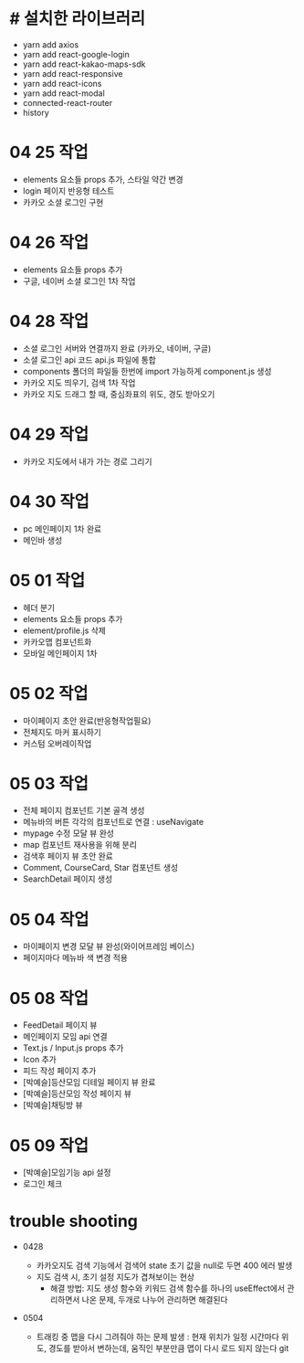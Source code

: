 # # 설치한 라이브러리

- yarn add axios
- yarn add react-google-login
- yarn add react-kakao-maps-sdk
- yarn add react-responsive
- yarn add react-icons
- yarn add react-modal
- connected-react-router
- history

# 04 25 작업

- elements 요소들 props 추가, 스타일 약간 변경
- login 페이지 반응형 테스트
- 카카오 소셜 로그인 구현

# 04 26 작업

- elements 요소들 props 추가
- 구글, 네이버 소셜 로그인 1차 작업

# 04 28 작업

- 소셜 로그인 서버와 연결까지 완료 (카카오, 네이버, 구글)
- 소셜 로그인 api 코드 api.js 파일에 통합
- components 폴더의 파일들 한번에 import 가능하게 component.js 생성
- 카카오 지도 띄우기, 검색 1차 작업
- 카카오 지도 드래그 할 때, 중심좌표의 위도, 경도 받아오기

# 04 29 작업

- 카카오 지도에서 내가 가는 경로 그리기

# 04 30 작업

- pc 메인페이지 1차 완료
- 메인바 생성

# 05 01 작업

- 헤더 분기
- elements 요소들 props 추가
- element/profile.js 삭제
- 카카오맵 컴포넌트화
- 모바일 메인페이지 1차

# 05 02 작업

- 마이페이지 초안 완료(반응형작업필요)
- 전체지도 마커 표시하기
- 커스텀 오버레이작업

# 05 03 작업

- 전체 페이지 컴포넌트 기본 골격 생성
- 메뉴바의 버튼 각각의 컴포넌트로 연결 : useNavigate
- mypage 수정 모달 뷰 완성
- map 컴포넌트 재사용을 위해 분리
- 검색후 페이지 뷰 초안 완료
- Comment, CourseCard, Star 컴포넌트 생성
- SearchDetail 페이지 생성

# 05 04 작업

- 마이페이지 변경 모달 뷰 완성(와이어프레임 베이스)
- 페이지마다 메뉴바 색 변경 적용

# 05 08 작업

- FeedDetail 페이지 뷰
- 메인페이지 모임 api 연결
- Text.js / Input.js props 추가
- Icon 추가
- 피드 작성 페이지 추가
- [박예슬]등산모임 디테일 페이지 뷰 완료
- [박예슬]등산모임 작성 페이지 뷰 
- [박예슬]채팅방 뷰 

# 05 09 작업
- [박예슬]모임기능 api 설정
- 로그인 체크



# trouble shooting

- 0428

  - 카카오지도 검색 기능에서 검색어 state 초기 값을 null로 두면 400 에러 발생
  - 지도 검색 시, 초기 설정 지도가 겹쳐보이는 현상
    - 해결 방법: 지도 생성 함수와 키워드 검색 함수를 하나의 useEffect에서 관리하면서 나온 문제, 두개로 나누어 관리하면 해결된다

- 0504
  - 트래킹 중 맵을 다시 그려줘야 하는 문제 발생 : 현재 위치가 일정 시간마다 위도, 경도를 받아서 변하는데, 움직인 부분만큼 맵이 다시 로드 되지 않는다
    git
